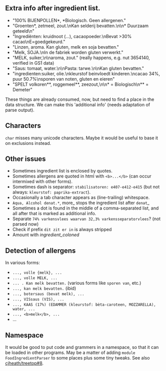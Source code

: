 
## Extra info after ingredient list.

- "100% BIJENPOLLEN*, *Biologisch. Geen allergenen."
- "Groenten*, zetmeel, zout.\nKan selderij bevatten.\n\n* Duurzaam geteeld\n"
- "Ingrediënten: kruidnoot (...), cacaopoeder.\nBevat >30% cacao\nE=goedgekeurd."
- "Linzen, aroma. Kan gluten, melk en soja bevatten."
- "Melk, SOJA.\nIn de fabriek worden gluten verwerkt."
- "MELK, suiker,\n\naroma, zout." (really happens, e.g. nut 3654140, verified in GS1 data)
- "Saus: tomaat, water.\n\nPasta: tarwe.\n\nKan gluten bevatten."
- "ingredienten:suiker, olie.\nkleurstof beinvloedt kinderen.\ncacao 34%, puur 50.7%\nsporen van noten, gluten en eieren"
- "SPELT volkoren**, roggemeel**, zeezout,\n\n* = Biologisch\n** = Demeter"

These things are already consumed, now, but need to find a place in the data structure.
We can make this 'additional info' (needs adaptation of parse output).


## Characters

`char` misses many unicode characters. Maybe it would be useful to base it on exclusions instead.


## Other issues

- Sometimes ingredient list is enclosed by quotes.
- Sometimes allergens are quoted in html with `<b>...</b>` (can occur intermixed with other forms).
- Sometimes dash is separator: `stabilisatoren: e407-e412-e415` (but not always: `kleurstof: paprika-extract`).
- Occasionally a tab character appears as (line-trailing) whitespace.
- `Aqua, Alcohol denat.*`, more_ stops the ingredient list after `denat`_
- Sometimes a dot is found in the middle of a comma-separated list, and all after that is marked as additional info.
- Separate `74% varkensvlees waarvan 32,3% varkensseparatorvlees`? (not parsed now)
- Check if prefix `dit zit er in` is always stripped
- Amount with _ingredient_coloned_

## Detection of allergens

In various forms:
- `..., volle {melk}, ...`
- `..., volle MELK, ...`
- `... . Kan melk bevatten.` (various forms like `sporen van`, etc.)
- `..., kan melk bevatten.` (ibid)
- `..., botersaus (bevat melk), ...`
- `..., VISsaus (VIS), ...`
- `..., KAAS (17%) (EDAMMER (kleurstof: bèta-caroteen, MOZZARELLA), water, ...`
- `..., <b>melk</b>, ...`
- ...


## Namespace

It would be good to put code and grammers in a namespace, so that it can be loaded in other programs.
May be a matter of adding `module FoodIngredientParser` to some places plus some tiny tweaks.
See also [cjheath/treetop#8](https://github.com/cjheath/treetop/issues/8).
